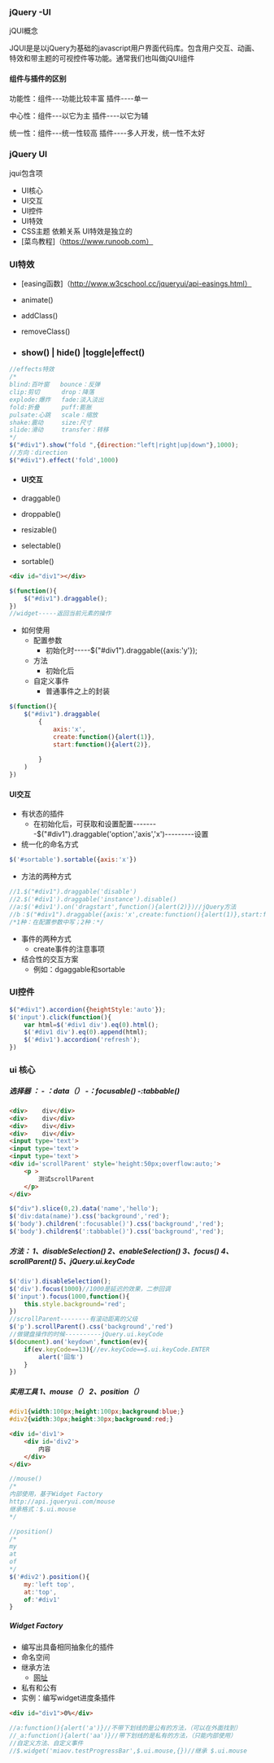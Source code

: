 

### jQuery -UI

jQUI概念

JQUI是是以jQuery为基础的javascript用户界面代码库。包含用户交互、动画、特效和带主题的可视控件等功能。通常我们也叫做jQUI组件

#### 组件与插件的区别

功能性：组件---功能比较丰富       插件----单一

中心性：组件---以它为主       		插件----以它为辅

统一性：组件---统一性较高       	 插件----多人开发，统一性不太好

### jQuery UI

jqui包含项

* UI核心
* UI交互
* UI控件
* UI特效
* CSS主题
依赖关系
UI特效是独立的
* [菜鸟教程]（https://www.runoob.com）

### UI特效

* [easing函数]（http://www.w3cschool.cc/jqueryui/api-easings.html）

* animate()

* addClass()

* removeClass()

* ### show()  |  hide() |toggle|effect()
```js
//effects特效
/*
blind:百叶窗   bounce：反弹
clip:剪切      drop：降落
explode:爆炸   fade:淡入淡出
fold:折叠      puff:膨胀
pulsate:心跳   scale：缩放
shake:震动     size:尺寸
slide:滑动     transfer：转移
*/
$("#div1").show("fold ",{direction:"left|right|up|down"},1000);
//方向：direction
$("#div1").effect('fold',1000)

```

* #### UI交互

* draggable()

* droppable()

* resizable()

* selectable()

* sortable()

```html
<div id="div1"></div>
```
```js
$(function(){
    $("#div1").draggable();
})
//widget-----返回当前元素的操作
```

* 如何使用
  * 配置参数
    * 初始化时-----$("#div1").draggable({axis:'y'});
  * 方法
    * 初始化后
  * 自定义事件
    * 普通事件之上的封装

```js
$(function(){
    $("#div1").draggable(
        {
            axis:'x',
            create:function(){alert(1)},
            start:function(){alert(2)},
            
        }
    )
})
```

#### UI交互

* 有状态的插件
  * 在初始化后，可获取和设置配置--------$("#div1").draggable('option','axis','x')---------设置
* 统一化的命名方式

```js
$('#sortable').sortable({axis:'x'})
```

* 方法的两种方式
```js
//1.$("#div1").draggable('disable')
//2.$('#div1').draggable('instance').disable()
//a:$('#div1').on('dragstart',function(){alert(2)})//jQuery方法
//b：$("#div1").draggable({axis:'x',create:function(){alert(1)},start:function(){alert(2)} })
/*1种：在配置参数中写；2种：*/
```
* 事件的两种方式
  * create事件的注意事项
* 结合性的交互方案
  * 例如：dgaggable和sortable

### UI控件

```js
$("#div1").accordion({heightStyle:'auto'});
$('input').click(function(){
    var html=$('#div1 div').eq(0).html();
    $('#div1 div').eq(0).append(html);
    $('#div1').accordion('refresh');
})
```

### ui 核心

##### 选择器   ： - ：data（）      -：focusable()    -:tabbable()

```html
<div>    div</div>
<div>    div</div>
<div>    div</div>
<div>    div</div>
<input type='text'>
<input type='text'>
<input type='text'>
<div id='scrollParent' style='height:50px;overflow:auto;'>
    <p >
        测试scrollParent
    </p>
</div>
```

```js
$("div").slice(0,2).data('name','hello');
$('div:data(name)').css('background','red');
$('body').children(':focusable()').css('background','red');
$('body').children$(':tabbable()').css('background','red');
```

##### 方法： 1、disableSelection()     2、enableSelection()  3、focus()    4、scrollParent() 5、jQuery.ui.keyCode

```js
$('div').disableSelection();
$('div').focus(1000)//1000是延迟的效果，二参回调
$('input').focus(1000,function(){
    this.style.background='red';
})
//scrollParent--------有滚动距离的父级
$('p').scrollParent().css('background','red')
//做键盘操作的时候----------jQuery.ui.keyCode
$(document).on('keydown',function(ev){
    if(ev.keyCode==13){//ev.keyCode==$.ui.keyCode.ENTER
        alert('回车')
    }
})

```

##### 实用工具   1、mouse（）     2、position（）

```css
#div1{width:100px;height:100px;background:blue;}
#div2{width:30px;height:30px;background:red;}
```



```html
<div id='div1'>
    <div id='div2'>
        内容
    </div>
</div>
```



```js
//mouse()
/*
内部使用，基于Widget Factory
http://api.jqueryui.com/mouse
继承格式：$.ui.mouse
*/
```

```js
//position()
/*
my
at
of
*/
$('#div2').position(){
    my:'left top',
    at:'top',
    of:'#div1'
}
```

##### Widget Factory

* 编写出具备相同抽象化的插件
* 命名空间
* 继承方法
  * [网址](http://api.jqueryui.com/jQuery.widget)
* 私有和公有
* 实例：编写widget进度条插件
```html
<div id="div1">0%</div>
```

```js
//a:function(){alert('a')}//不带下划线的是公有的方法，（可以在外面找到）
//_a:function(){alert('aa')}//带下划线的是私有的方法，（只能内部使用）
//自定义方法、自定义事件
//$.widget('miaov.testProgressBar',$.ui.mouse,{})//继承 $.ui.mouse 
```

